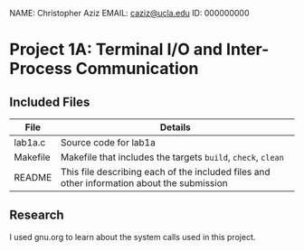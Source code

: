 NAME: Christopher Aziz
EMAIL: caziz@ucla.edu
ID: 000000000

# Project 1A: Terminal I/O and Inter-Process Communication

## Included Files

File | Details
--- | ---
lab1a.c | Source code for lab1a
Makefile | Makefile that includes the targets `build`, `check`, `clean`
README | This file describing each of the included files and other information about the submission



## Research

I used gnu.org to learn about the system calls used in this project.
